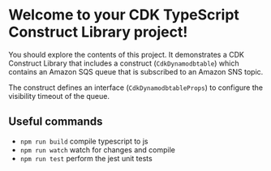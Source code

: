 # Welcome to your CDK TypeScript Construct Library project!

You should explore the contents of this project. It demonstrates a CDK Construct Library that includes a construct (`CdkDynamodbtable`)
which contains an Amazon SQS queue that is subscribed to an Amazon SNS topic.

The construct defines an interface (`CdkDynamodbtableProps`) to configure the visibility timeout of the queue.

## Useful commands

 * `npm run build`   compile typescript to js
 * `npm run watch`   watch for changes and compile
 * `npm run test`    perform the jest unit tests